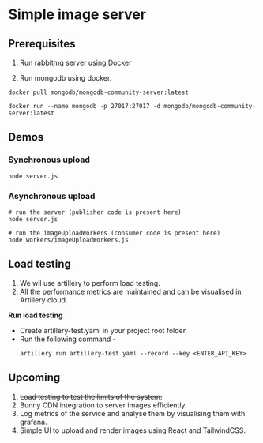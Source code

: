 # Simple image server

## Prerequisites

1. Run rabbitmq server using Docker

2. Run mongodb using docker. 
```
docker pull mongodb/mongodb-community-server:latest

docker run --name mongodb -p 27017:27017 -d mongodb/mongodb-community-server:latest
```

## Demos

### Synchronous upload
```
node server.js
```
### Asynchronous upload
```
# run the server (publisher code is present here)
node server.js

# run the imageUploadWorkers (consumer code is present here)
node workers/imageUploadWorkers.js
```
## Load testing
1. We wil use artillery to perform load testing.
2. All the performance metrics are maintained and can be visualised in Artillery cloud.

**Run load testing**
- Create artillery-test.yaml in your project root folder.
- Run the following command - 
    ```
    artillery run artillery-test.yaml --record --key <ENTER_API_KEY>
    ```
## Upcoming
1. ~~Load testing to test the limits of the system.~~
2. Bunny CDN integration to server images efficiently.
3. Log metrics of the service and analyse them by visualising them with grafana.
4. Simple UI to upload and render images using React and TailwindCSS.